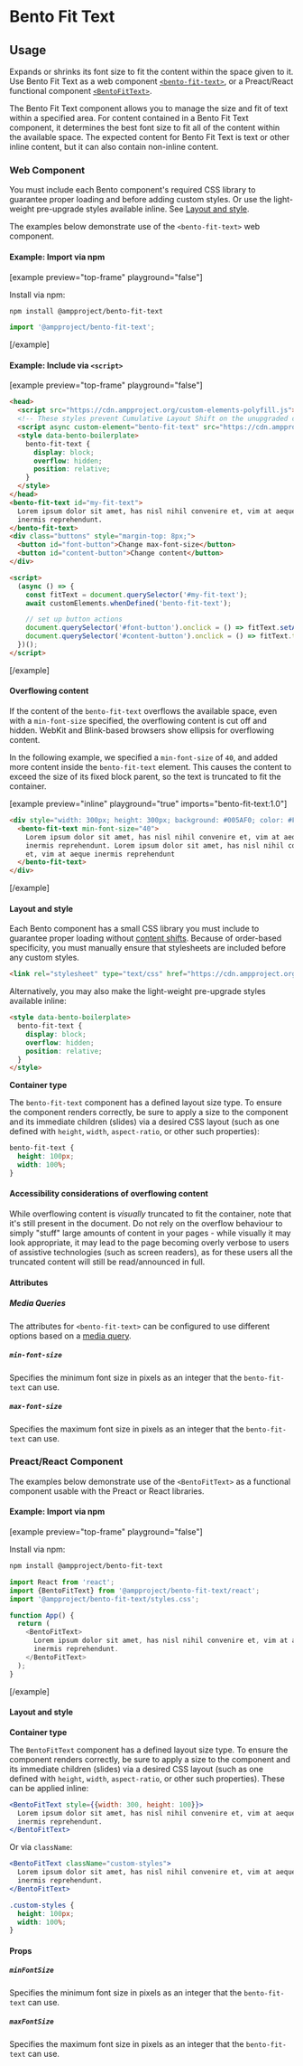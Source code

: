 # Bento Fit Text

## Usage

Expands or shrinks its font size to fit the content within the space given to it. Use Bento Fit Text as a web component [`<bento-fit-text>`](#web-component), or a Preact/React functional component [`<BentoFitText>`](#preact/react-Component).

The Bento Fit Text component allows you to manage the size and fit of text within a specified area. For content contained in a Bento Fit Text component, it determines the best font size to fit all of the content within the available space. The expected content for Bento Fit Text is text or other inline content, but it can also contain non-inline content.

### Web Component

You must include each Bento component's required CSS library to guarantee proper loading and before adding custom styles. Or use the light-weight pre-upgrade styles available inline. See [Layout and style](#layout-and-style).

The examples below demonstrate use of the `<bento-fit-text>` web component.

#### Example: Import via npm

[example preview="top-frame" playground="false"]

Install via npm:

```sh
npm install @ampproject/bento-fit-text
```

```javascript
import '@ampproject/bento-fit-text';
```

[/example]

#### Example: Include via `<script>`

[example preview="top-frame" playground="false"]

```html
<head>
  <script src="https://cdn.ampproject.org/custom-elements-polyfill.js"></script>
  <!-- These styles prevent Cumulative Layout Shift on the unupgraded custom element -->
  <script async custom-element="bento-fit-text" src="https://cdn.ampproject.org/v0/bento-fit-text-1.0.js"></script>
  <style data-bento-boilerplate>
    bento-fit-text {
      display: block;
      overflow: hidden;
      position: relative;
    }
  </style>
</head>
<bento-fit-text id="my-fit-text">
  Lorem ipsum dolor sit amet, has nisl nihil convenire et, vim at aeque
  inermis reprehendunt.
</bento-fit-text>
<div class="buttons" style="margin-top: 8px;">
  <button id="font-button">Change max-font-size</button>
  <button id="content-button">Change content</button>
</div>

<script>
  (async () => {
    const fitText = document.querySelector('#my-fit-text');
    await customElements.whenDefined('bento-fit-text');

    // set up button actions
    document.querySelector('#font-button').onclick = () => fitText.setAttribute('max-font-size', '40');
    document.querySelector('#content-button').onclick = () => fitText.textContent = 'new content';
  })();
</script>
```

[/example]

#### Overflowing content

If the content of the `bento-fit-text` overflows the available space, even with a
`min-font-size` specified, the overflowing content is cut off and hidden. WebKit and Blink-based browsers show ellipsis for overflowing content.

In the following example, we specified a `min-font-size` of `40`, and added more content inside the `bento-fit-text` element. This causes the content to exceed the size of its fixed block parent, so the text is truncated to fit the container.

[example preview="inline" playground="true" imports="bento-fit-text:1.0"]

```html
<div style="width: 300px; height: 300px; background: #005AF0; color: #FFF;">
  <bento-fit-text min-font-size="40">
    Lorem ipsum dolor sit amet, has nisl nihil convenire et, vim at aeque
    inermis reprehendunt. Lorem ipsum dolor sit amet, has nisl nihil convenire
    et, vim at aeque inermis reprehendunt
  </bento-fit-text>
</div>
```

[/example]

#### Layout and style

Each Bento component has a small CSS library you must include to guarantee proper loading without [content shifts](https://web.dev/cls/). Because of order-based specificity, you must manually ensure that stylesheets are included before any custom styles.

```html
<link rel="stylesheet" type="text/css" href="https://cdn.ampproject.org/v0/amp-fit-text-1.0.css">
```

Alternatively, you may also make the light-weight pre-upgrade styles available inline:

```html
<style data-bento-boilerplate>
  bento-fit-text {
    display: block;
    overflow: hidden;
    position: relative;
  }
</style>
```

**Container type**

The `bento-fit-text` component has a defined layout size type. To ensure the component renders correctly, be sure to apply a size to the component and its immediate children (slides) via a desired CSS layout (such as one defined with `height`, `width`, `aspect-ratio`, or other such properties):

```css
bento-fit-text {
  height: 100px;
  width: 100%;
}
```

#### Accessibility considerations of overflowing content

While overflowing content is _visually_ truncated to fit the container, note that it's still present in the document. Do not rely on the overflow behaviour to simply "stuff" large amounts of content in your pages - while visually it may look appropriate, it may lead to the page becoming overly verbose to users of assistive technologies (such as screen readers), as for these users all the truncated content will still be read/announced in full.

#### Attributes

##### Media Queries

The attributes for `<bento-fit-text>` can be configured to use different
options based on a [media query](./../../../docs/spec/amp-html-responsive-attributes.md).

##### `min-font-size`

Specifies the minimum font size in pixels as an integer that the `bento-fit-text` can use.

##### `max-font-size`

Specifies the maximum font size in pixels as an integer that the `bento-fit-text` can use.

### Preact/React Component

The examples below demonstrate use of the `<BentoFitText>` as a functional component usable with the Preact or React libraries.

#### Example: Import via npm

[example preview="top-frame" playground="false"]

Install via npm:

```sh
npm install @ampproject/bento-fit-text
```

```javascript
import React from 'react';
import {BentoFitText} from '@ampproject/bento-fit-text/react';
import '@ampproject/bento-fit-text/styles.css';

function App() {
  return (
    <BentoFitText>
      Lorem ipsum dolor sit amet, has nisl nihil convenire et, vim at aeque
      inermis reprehendunt.
    </BentoFitText>
  );
}
```

[/example]

#### Layout and style

**Container type**

The `BentoFitText` component has a defined layout size type. To ensure the component renders correctly, be sure to apply a size to the component and its immediate children (slides) via a desired CSS layout (such as one defined with `height`, `width`, `aspect-ratio`, or other such properties). These can be applied inline:

```jsx
<BentoFitText style={{width: 300, height: 100}}>
  Lorem ipsum dolor sit amet, has nisl nihil convenire et, vim at aeque
  inermis reprehendunt.
</BentoFitText>
```

Or via `className`:

```jsx
<BentoFitText className="custom-styles">
  Lorem ipsum dolor sit amet, has nisl nihil convenire et, vim at aeque
  inermis reprehendunt.
</BentoFitText>
```

```css
.custom-styles {
  height: 100px;
  width: 100%;
}
```

#### Props

##### `minFontSize`

Specifies the minimum font size in pixels as an integer that the `bento-fit-text` can use.

##### `maxFontSize`

Specifies the maximum font size in pixels as an integer that the `bento-fit-text` can use.
